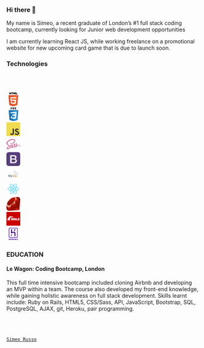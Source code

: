 ### Hi there 👋

My name is Simeo, a recent graduate of London’s #1 full stack coding bootcamp, currently looking for Junior web development opportunities

I am currently learning React JS, while working freelance on a promotional website for new upcoming card game that is due to launch soon.

<h3 align="left">Technologies</h3>
 <br>
<p align="left">
<code>
<img height="36" width="36" src="https://raw.githubusercontent.com/github/explore/80688e429a7d4ef2fca1e82350fe8e3517d3494d/topics/html/html.png" />
<img height="36" width="36" src="https://raw.githubusercontent.com/github/explore/80688e429a7d4ef2fca1e82350fe8e3517d3494d/topics/css/css.png" />
<img height="36" width="36" src="https://raw.githubusercontent.com/github/explore/80688e429a7d4ef2fca1e82350fe8e3517d3494d/topics/javascript/javascript.png" />
<img height="36" width="36" src="https://raw.githubusercontent.com/github/explore/80688e429a7d4ef2fca1e82350fe8e3517d3494d/topics/sass/sass.png" />
<img height="36" width="36" src="https://raw.githubusercontent.com/github/explore/80688e429a7d4ef2fca1e82350fe8e3517d3494d/topics/bootstrap/bootstrap.png" />
<img height="36" width="36" src="https://raw.githubusercontent.com/github/explore/80688e429a7d4ef2fca1e82350fe8e3517d3494d/topics/mysql/mysql.png" />
<img height="36" width="36" src="https://raw.githubusercontent.com/github/explore/80688e429a7d4ef2fca1e82350fe8e3517d3494d/topics/react/react.png" />
<img height="36" width="36" src="https://raw.githubusercontent.com/github/explore/80688e429a7d4ef2fca1e82350fe8e3517d3494d/topics/ruby/ruby.png" />
<img height="36" width="36" src="https://raw.githubusercontent.com/github/explore/80688e429a7d4ef2fca1e82350fe8e3517d3494d/topics/rails/rails.png" />
<img height="36" width="36" src="https://raw.githubusercontent.com/github/explore/cb661bc288627f05a5ac4187b00495fd8048c9fa/topics/heroku/heroku.png" /> 
</code>
</p>

<h3 align="left">EDUCATION</h3>
<h4 align="left">Le Wagon: Coding Bootcamp, London</h4>

<p align="left">
This full time intensive bootcamp included cloning Airbnb and developing an MVP within a team. The course also developed my front-end knowledge, while gaining holistic awareness on full stack development. Skills learnt include: Ruby on Rails, HTML5, CSS/Sass, API, JavaScript, Bootstrap, SQL, PostgreSQL, AJAX, git, Heroku, pair programming.</p>

<code align="left">
 <script type="text/javascript" src="https://platform.linkedin.com/badges/js/profile.js" async defer></script>
 <div class="LI-profile-badge"  data-version="v1" data-size="medium" data-locale="en_US" data-type="horizontal" data-theme="light" data-vanity="simeo-russo-web-development"><a class="LI-simple-link" href='https://uk.linkedin.com/in/simeo-russo-web-development?trk=profile-badge'>Simeo Russo</a></div>
</code>

